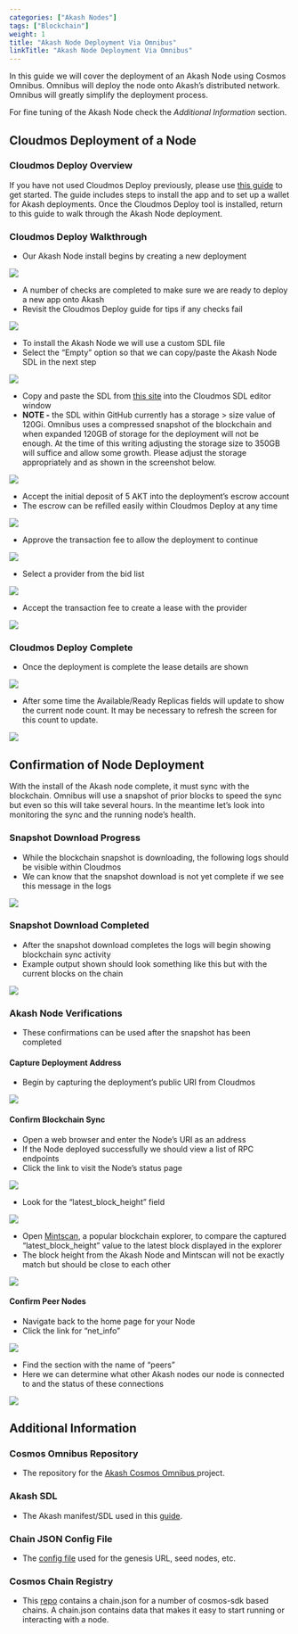 ```yaml
---
categories: ["Akash Nodes"]
tags: ["Blockchain"]
weight: 1
title: "Akash Node Deployment Via Omnibus"
linkTitle: "Akash Node Deployment Via Omnibus"
---
```


In this guide we will cover the deployment of an Akash Node using Cosmos Omnibus. Omnibus will deploy the node onto Akash’s distributed network. Omnibus will greatly simplify the deployment process.

For fine tuning of the Akash Node check the _Additional Information_ section.

## Cloudmos Deployment of a Node

### Cloudmos Deploy Overview

If you have not used Cloudmos Deploy previously, please use [this guide](/docs/docs/deployments/akash-cli/installation/) to get started. The guide includes steps to install the app and to set up a wallet for Akash deployments. Once the Cloudmos Deploy tool is installed, return to this guide to walk through the Akash Node deployment.

### Cloudmos Deploy Walkthrough

- Our Akash Node install begins by creating a new deployment

![](../../../assets/deploymentsHomeScreen.png)

- A number of checks are completed to make sure we are ready to deploy a new app onto Akash
- Revisit the Cloudmos Deploy guide for tips if any checks fail

![](<../../../assets/akashlyticsBaseVerify (1).png>)

- To install the Akash Node we will use a custom SDL file
- Select the “Empty” option so that we can copy/paste the Akash Node SDL in the next step

![](<../../../assets/manifestSelectInitial (1).png>)

- Copy and paste the SDL from [this site](https://github.com/akash-network/cosmos-omnibus/blob/master/akash/deploy.yml) into the Cloudmos SDL editor window
- **NOTE -** the SDL within GitHub currently has a storage > size value of 120Gi. Omnibus uses a compressed snapshot of the blockchain and when expanded 120GB of storage for the deployment will not be enough. At the time of this writing adjusting the storage size to 350GB will suffice and allow some growth. Please adjust the storage appropriately and as shown in the screenshot below.

![](../../../assets/sdlWithStorageAdjustment.png)

- Accept the initial deposit of 5 AKT into the deployment’s escrow account
- The escrow can be refilled easily within Cloudmos Deploy at any time

![](<../../../assets/acceptDeposit (1) (1) (1) (2).png>)

- Approve the transaction fee to allow the deployment to continue

![](../../../assets/transactionFeeDeployAccept.png)

- Select a provider from the bid list

![](<../../../assets/bidSelect (1).png>)

- Accept the transaction fee to create a lease with the provider

![](<../../../assets/bidTransactionFee (1).png>)

### Cloudmos Deploy Complete

- Once the deployment is complete the lease details are shown

![](../../../assets/deploymentComplete.png)

- After some time the Available/Ready Replicas fields will update to show the current node count. It may be necessary to refresh the screen for this count to update.

![](<../../../assets/deploymentCounts (1).png>)

## Confirmation of Node Deployment

With the install of the Akash node complete, it must sync with the blockchain. Omnibus will use a snapshot of prior blocks to speed the sync but even so this will take several hours. In the meantime let’s look into monitoring the sync and the running node’s health.

### Snapshot Download Progress

- While the blockchain snapshot is downloading, the following logs should be visible within Cloudmos
- We can know that the snapshot download is not yet complete if we see this message in the logs

![](../../../assets/snapshotDownloading.png)

### Snapshot Download Completed

- After the snapshot download completes the logs will begin showing blockchain sync activity
- Example output shown should look something like this but with the current blocks on the chain

![](../../../assets/snapshotDownloadComplete.png)

### Akash Node Verifications

- These confirmations can be used after the snapshot has been completed

#### Capture Deployment Address

- Begin by capturing the deployment’s public URI from Cloudmos

![](../../../assets/nodeUIR.png)

#### Confirm Blockchain Sync

- Open a web browser and enter the Node’s URI as an address
- If the Node deployed successfully we should view a list of RPC endpoints
- Click the link to visit the Node’s status page

![](<../../../assets/rpcStatusLink (1) (1) (1) (2) (2).png>)

- Look for the “latest_block_height” field

![](../../../assets/rpcStatusVerification.png)

- Open [Mintscan](https://www.mintscan.io/akash), a popular blockchain explorer, to compare the captured “latest_block_height” value to the latest block displayed in the explorer
- The block height from the Akash Node and Mintscan will not be exactly match but should be close to each other

![](../../../assets/mintscanBlockHeight.png)

#### Confirm Peer Nodes

- Navigate back to the home page for your Node
- Click the link for “net_info”

![](<../../../assets/rpcNetInfoLink (1).png>)

- Find the section with the name of “peers”
- Here we can determine what other Akash nodes our node is connected to and the status of these connections

![](<../../../assets/rpcNetInfoData (1).png>)

## Additional Information

### Cosmos Omnibus Repository

- The repository for the [Akash Cosmos Omnibus ](https://github.com/akash-network/cosmos-omnibus)project.

### Akash SDL

- The Akash manifest/SDL used in this [guide](https://github.com/akash-network/cosmos-omnibus/blob/master/akash/deploy.yml).

### Chain JSON Config File

- The [config file](https://raw.githubusercontent.com/akash-network/net/main/mainnet/meta.json) used for the genesis URL, seed nodes, etc.

### Cosmos Chain Registry

- This [repo](https://github.com/cosmos/chain-registry) contains a chain.json for a number of cosmos-sdk based chains. A chain.json contains data that makes it easy to start running or interacting with a node.
